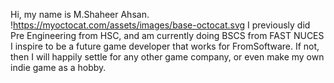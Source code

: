 Hi, my name is M.Shaheer Ahsan.
!https://myoctocat.com/assets/images/base-octocat.svg
I previously did Pre Engineering from HSC, and am currently doing BSCS from FAST NUCES
I inspire to be a future game developer that works for FromSoftware.
If not, then I will happily settle for any other game company, or even make my own indie game as a hobby.
